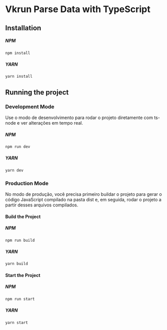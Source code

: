 # Vkrun Parse Data with TypeScript

## Installation

##### NPM

```bash
npm install
```

##### YARN

```bash
yarn install
```

## Running the project

### Development Mode

Use o modo de desenvolvimento para rodar o projeto diretamente com ts-node e ver alterações em tempo real.

##### NPM

```bash
npm run dev
```

##### YARN

```bash
yarn dev
```

### Production Mode

No modo de produção, você precisa primeiro buildar o projeto para gerar o código JavaScript compilado na pasta dist e, em seguida, rodar o projeto a partir desses arquivos compilados.

#### Build the Project

##### NPM

```bash
npm run build
```

##### YARN

```bash
yarn build
```

#### Start the Project

##### NPM

```bash
npm run start
```

##### YARN

```bash
yarn start
```
